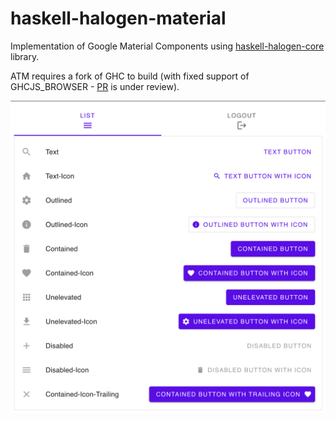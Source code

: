 # haskell-halogen-material

Implementation of Google Material Components using [haskell-halogen-core](https://github.com/Swordlash/haskell-halogen) library.

ATM requires a fork of GHC to build (with fixed support of GHCJS_BROWSER - [PR](https://gitlab.haskell.org/ghc/ghc/-/issues/25613) is under review).

![image](screenshot.png)
